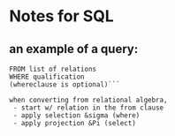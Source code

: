 # Notes for SQL

## an example of a query: 
``` SELECT desired attributes
FROM list of relations
WHERE qualification
(whereclause is optional)```

when converting from relational algebra, 
 - start w/ relation in the from clause
 - apply selection &sigma (where)
 - apply projection &Pi (select)
